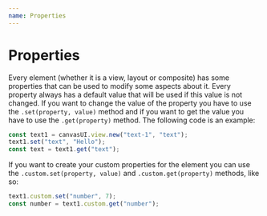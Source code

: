 ```yaml
---
name: Properties
---
```


# Properties

Every element (whether it is a view, layout or composite) has some properties that can be used to modify some aspects about it. Every property always has a default value that will be used if this value is not changed. If you want to change the value of the property you have to use the `.set(property, value)` method and if you want to get the value you have to use the `.get(property)` method. The following code is an example:

```javascript
const text1 = canvasUI.view.new("text-1", "text");
text1.set("text", "Hello");
const text = text1.get("text");
```

If you want to create your custom properties for the element you can use the `.custom.set(property, value)` and `.custom.get(property)` methods, like so:

```javascript
text1.custom.set("number", 7);
const number = text1.custom.get("number");
```
